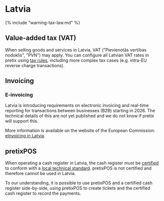 # Latvia

{% include "warning-tax-law.md" %}

## Value-added tax (VAT)

When selling goods and services in Latvia, VAT ("Pievienotās vertības nodoklis", "PVN") may apply.
You can configure all Latvian VAT rates in pretix using [tax rules](../../guides/taxes.md), including more complex tax cases (e.g. intra-EU reverse charge transactions).

## Invoicing

### E-invoicing

Latvia is introducing requirements on electronic invoicing and real-time reporting for transactions between businesses (B2B) starting in 2026.
The technical details of this are not yet published and we do not know if pretix will support this.

More information is available on the website of the European Commission: [eInvoicing in Latvia](https://ec.europa.eu/digital-building-blocks/sites/display/DIGITAL/eInvoicing+in+Latvia).

## pretixPOS

When operating a cash register in Latvia, the cash register must be [certified](https://likumi.lv/ta/en/en/id/265487) to conform with a [local technical standard](https://likumi.lv/ta/en/en/id/265486).
pretixPOS is not certified and therefore cannot be used in Latvia.

To our understanding, it is possible to use pretixPOS and a certified cash register side-by-side, using pretixPOS to create tickets and the certified cash register to record the payments.